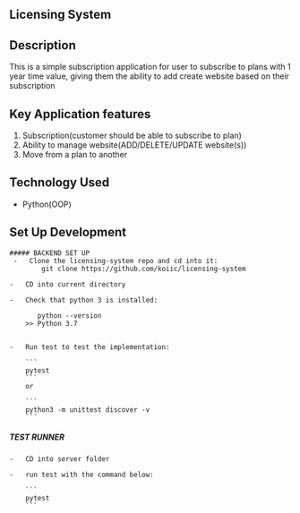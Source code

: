 ## Licensing System## DescriptionThis is a simple subscription application for  user to subscribe to plans with 1 year time value, giving them the ability to add create website based on their subscription## Key Application features1. Subscription(customer should be able to subscribe to plan)2. Ability to manage website(ADD/DELETE/UPDATE website(s))3. Move from a plan to another## Technology Used * Python(OOP)    ## Set Up Development     ##### BACKEND SET UP     -   Clone the licensing-system repo and cd into it:            git clone https://github.com/koiic/licensing-system            -   CD into current directory             -   Check that python 3 is installed:               python --version        >> Python 3.7                  -   Run test to test the implementation:            ```        pytest        ```        or                ```        python3 -m unittest discover -v        ```     ##### TEST RUNNER    -   CD into server folder         -   run test with the command below:            ```        pytest        ```